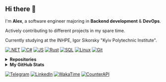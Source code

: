 ## Hi there 👋

I'm **Alex**, a software engineer majoring in **Backend development** & **DevOps**.

Actively contributing to different projects in my spare time.

Сurrently studying at the INHPE, Igor Sikorsky "Kyiv Polytechnic Institute".

[![.NET](https://img.shields.io/badge/.NET-5C2D91?style=for-the-badge&logo=.net&logoColor=white)](#)
[![C#](https://img.shields.io/badge/c%23-purple?style=for-the-badge&logo=csharp&logoColor=white)](#)
[![JS](https://img.shields.io/badge/JS-EFD81D?style=for-the-badge&logo=Javascript&logoColor=white)](#)
[![Rust](https://img.shields.io/badge/Rust-DEA584?style=for-the-badge&logo=rust&logoColor=black)](#)
[![SQL](https://img.shields.io/badge/MSSQL-67707a?style=for-the-badge&logo=microsoftsqlserver&logoColor=AF3035)](#)
[![Linux](https://img.shields.io/badge/Linux-gray?style=for-the-badge&logo=linux&logoColor=white)](#)
[![Git](https://img.shields.io/badge/git-333333?style=for-the-badge&logo=git&logoColor=%f05033)](#)

<details>
  <summary><b>Repositories</b></summary>
  
  - [Programming Labs (Kyiv Polytechnic Institute)](https://github.com/xairaven/KPI-Labs)
  - [Certificates](https://github.com/xairaven/certificates)
  - [Algorithms & Data Structures (Java)](https://github.com/xairaven/JavaAlgorithms)
  - [Rust Book learning process](https://github.com/xairaven/Rust-Learning)
  - [dotfiles](https://github.com/xairaven/dotfiles)
  
</details>

<details>
  <summary><b>My GitHub Stats</b></summary>
  
  ### 🔎 Github Profile Details
  
  ![](http://github-profile-summary-cards.vercel.app/api/cards/profile-details?username=xairaven&theme=github_dark)

  ### 📈 GitHub Stats

  ![](http://github-profile-summary-cards.vercel.app/api/cards/stats?username=xairaven&theme=github_dark)
  ![](http://github-profile-summary-cards.vercel.app/api/cards/productive-time?username=xairaven&theme=github_dark)
  ![](http://github-profile-summary-cards.vercel.app/api/cards/repos-per-language?username=xairaven&theme=github_dark)
  ![](http://github-profile-summary-cards.vercel.app/api/cards/most-commit-language?username=xairaven&theme=github_dark)

  ### 🔥 Github Streaks
  ![](https://github-readme-streak-stats.herokuapp.com/?user=xairaven&theme=black-ice&hide_border=true&stroke=0000&background=0D1117&ring=e05397&fire=e05397&currStreakLabel=e05397)
  
</details>

[![Telegram](https://img.shields.io/badge/-xairaven-5194f0?style=flat-square&logo=Telegram)](https://t.me/xairaven)
[![LinkedIn](https://img.shields.io/badge/linkedin-blue?style=flat-square&logo=linkedin&logoColor=white)](http://linkedin.com/in/xairaven/)
[![WakaTime](https://wakatime.com/badge/user/2245ab4e-d4c6-4b22-a33e-2df40b980bdd.svg?style=flat-square)](https://wakatime.com/@xairaven)
[![CounterAPI](https://komarev.com/ghpvc/?username=xairaven&color=blue&style=flat-square)]()